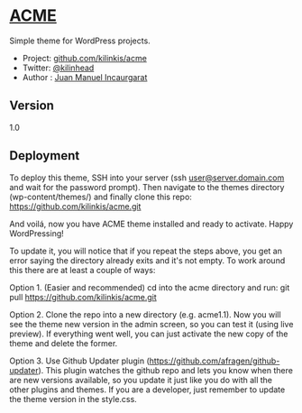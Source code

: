 # [ACME](https://github.com/kilinkis/acme-test)

Simple theme for WordPress projects.

* Project: [github.com/kilinkis/acme](https://github.com/kilinkis/acme)
* Twitter: [@kilinhead](http://twitter.com/kilinhead)
* Author : [Juan Manuel Incaurgarat](http://kilinkis.me)

## Version

1.0

## Deployment

To deploy this theme, SSH into your server (ssh user@server.domain.com and wait for the password prompt).
Then navigate to the themes directory (wp-content/themes/) and finally clone this repo:
https://github.com/kilinkis/acme.git

And voilá, now you have ACME theme installed and ready to activate. Happy WordPressing!

To update it, you will notice that if you repeat the steps above, you get an error saying the directory already exits and it's not empty.
To work around this there are at least a couple of ways:

Option 1. (Easier and recommended) cd into the acme directory and run: git pull https://github.com/kilinkis/acme.git

Option 2. Clone the repo into a new directory (e.g. acme1.1). Now you will see the theme new version in the admin screen, so you can test it (using live preview). If everything went well, you can just activate the new copy of the theme and delete the former.

Option 3. Use Github Updater plugin (https://github.com/afragen/github-updater). This plugin watches the github repo and lets you know when there are new versions available, so you update it just like you do with all the other plugins and themes.
If you are a developer, just remember to update the theme version in the style.css.
